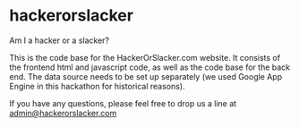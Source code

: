 hackerorslacker
===============

Am I a hacker or a slacker?

This is the code base for the HackerOrSlacker.com website. It consists of the frontend html 
and javascript code, as well as the code base for the back end. The data source needs to be
set up separately (we used Google App Engine in this hackathon for historical reasons).

If you have any questions, please feel free to drop us a line at admin@hackerorslacker.com
